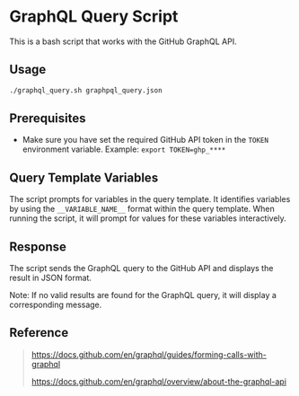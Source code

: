 # GraphQL Query Script

This is a bash script that works with the GitHub GraphQL API.

## Usage

```bash
./graphql_query.sh graphpql_query.json
```

## Prerequisites

- Make sure you have set the required GitHub API token in the `TOKEN` environment variable. Example: `export TOKEN=ghp_****`

## Query Template Variables

The script prompts for variables in the query template. It identifies variables by using the `__VARIABLE_NAME__` format within the query template. When running the script, it will prompt for values for these variables interactively.

## Response

The script sends the GraphQL query to the GitHub API and displays the result in JSON format.

Note: If no valid results are found for the GraphQL query, it will display a corresponding message.

## Reference
> https://docs.github.com/en/graphql/guides/forming-calls-with-graphql
> >
> https://docs.github.com/en/graphql/overview/about-the-graphql-api
